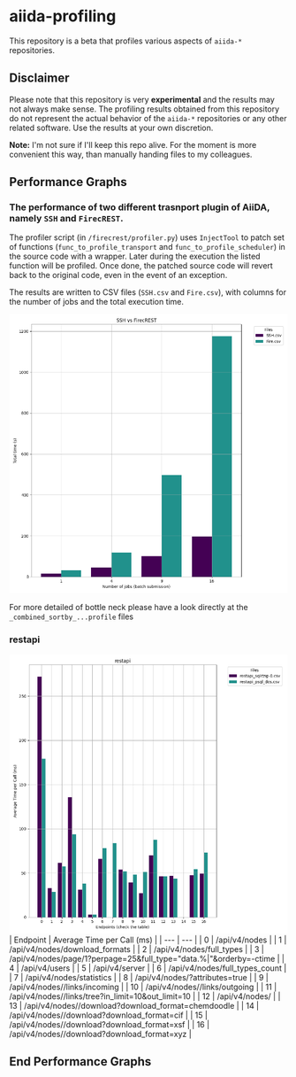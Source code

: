# aiida-profiling

This repository is a beta that profiles various aspects of `aiida-*` repositories.

## Disclaimer

Please note that this repository is very **experimental** and the results may not always make sense.
The profiling results obtained from this repository do not represent the actual behavior of the `aiida-*` repositories or any other related software. Use the results at your own discretion.

**Note:** I'm not sure if I'll keep this repo alive. For the moment is more convenient this way, than manually handing files to my colleagues.


## Performance Graphs 

### The performance of two different trasnport plugin of AiiDA, namely `SSH` and `FirecREST`.


The profiler script (in `/firecrest/profiler.py`) uses `InjectTool` to patch set of functions (`func_to_profile_transport` and `func_to_profile_scheduler`) in the source code with a wrapper. Later during the execution the listed function will be profiled.
Once done, the patched source code will revert back to the original code, even in the event of an exception.

The results are written to CSV files (`SSH.csv` and `Fire.csv`), with columns for the number of jobs and the total execution time.
  
![](firecrest/out/SSH_vs_FirecREST.png)

For more detailed of bottle neck please have a look directly at the `_combined_sortby_...profile` files 



### restapi
![](results/performance_graphs/restapi.png)
| Endpoint | Average Time per Call (ms) |
| --- | --- |
| 0 |  /api/v4/nodes |
| 1 |  /api/v4/nodes/download_formats |
| 2 |  /api/v4/nodes/full_types |
| 3 |  /api/v4/nodes/page/1?perpage=25&full_type="data.%|"&orderby=-ctime |
| 4 |  /api/v4/users |
| 5 |  /api/v4/server |
| 6 |  /api/v4/nodes/full_types_count |
| 7 |  /api/v4/nodes/statistics |
| 8 |  /api/v4/nodes/<id>?attributes=true |
| 9 |  /api/v4/nodes/<id>/links/incoming |
| 10 |  /api/v4/nodes/<id>/links/outgoing |
| 11 |  /api/v4/nodes/<id>/links/tree?in_limit=10&out_limit=10 |
| 12 |  /api/v4/nodes/<id> |
| 13 |  /api/v4/nodes/<id>/download?download_format=chemdoodle |
| 14 |  /api/v4/nodes/<id>/download?download_format=cif |
| 15 |  /api/v4/nodes/<id>/download?download_format=xsf |
| 16 |  /api/v4/nodes/<id>/download?download_format=xyz |


## End Performance Graphs
